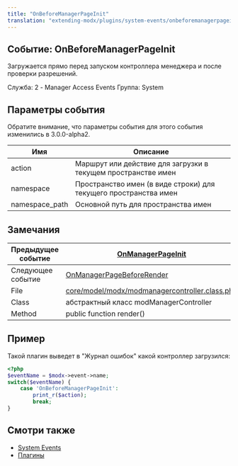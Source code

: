 ```yaml
---
title: "OnBeforeManagerPageInit"
translation: "extending-modx/plugins/system-events/onbeforemanagerpageinit"
---
```


## Событие: OnBeforeManagerPageInit

Загружается прямо перед запуском контроллера менеджера и после проверки разрешений.

Служба: 2 - Manager Access Events
Группа: System

## Параметры события

Обратите внимание, что параметры события для этого события изменились в 3.0.0-alpha2.

| Имя            | Описание                                                         |
| -------------- | ---------------------------------------------------------------- |
| action         | Маршрут или действие для загрузки в текущем пространстве имен    |
| namespace      | Пространство имен (в виде строки) для текущего пространства имен |
| namespace_path | Основной путь для пространства имен                              |

## Замечания

| Предыдущее событие | [OnManagerPageInit](extending-modx/plugins/system-events/onmanagerpageinit "OnManagerPageInit")                                                    |
| ------------------ | -------------------------------------------------------------------------------------------------------------------------------------------------- |
| Следующее событие  | [OnManagerPageBeforeRender](extending-modx/plugins/system-events/onmanagerpagebeforerender "OnManagerPageBeforeRender")                            |
| File               | [core/model/modx/modmanagercontroller.class.php](https://github.com/modxcms/revolution/blob/master/core/model/modx/modmanagercontroller.class.php) |
| Class              | абстрактный класс modManagerController                                                                                                             |
| Method             | public function render()                                                                                                                           |

## Пример

Такой плагин выведет в "Журнал ошибок" какой контроллер загрузился:

``` php
<?php
$eventName = $modx->event->name;
switch($eventName) {
    case 'OnBeforeManagerPageInit':
        print_r($action);
        break;
}
```

## Смотри также

-   [System Events](extending-modx/plugins/system-events "System Events")
-   [Плагины](extending-modx/plugins "Плагины")
